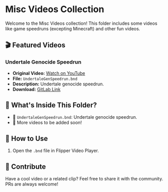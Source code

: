# Misc Videos Collection  

Welcome to the Misc Videos collection! This folder includes some videos like game speedruns (excepting Minecraft) and other fun videos.  

## 🎬 Featured Videos  

### Undertale Genocide Speedrun  
- **Original Video:** [Watch on YouTube](https://www.youtube.com/watch?v=zMzN82GPZek)  
- **File:** `UndertaleGenSpeedrun.bnd`  
- **Description:** Undertale genocide speedrun.  
- **Download:** [GitLab Link](https://gitlab.com/flipper-video-large/flipper-vids/-/raw/main/misc/UndertaleGenSpeedrun.bnd)  

## 📌 What's Inside This Folder?  
- 🔹 `UndertaleGenSpeedrun.bnd`: Undertale genocide speedrun.  
- 🔹 More videos to be added soon!  

## 🚀 How to Use  
1. Open the `.bnd` file in Flipper Video Player.  

## 📢 Contribute  
Have a cool video or a related clip? Feel free to share it with the community. PRs are always welcome!